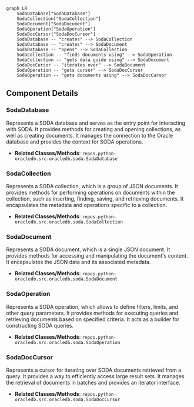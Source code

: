 ```mermaid
graph LR
    SodaDatabase["SodaDatabase"]
    SodaCollection["SodaCollection"]
    SodaDocument["SodaDocument"]
    SodaOperation["SodaOperation"]
    SodaDocCursor["SodaDocCursor"]
    SodaDatabase -- "creates" --> SodaCollection
    SodaDatabase -- "creates" --> SodaDocument
    SodaDatabase -- "opens" --> SodaCollection
    SodaCollection -- "finds documents using" --> SodaOperation
    SodaCollection -- "gets data guide using" --> SodaDocument
    SodaDocCursor -- "iterates over" --> SodaDocument
    SodaOperation -- "gets cursor" --> SodaDocCursor
    SodaOperation -- "gets documents using" --> SodaDocCursor
```

## Component Details

### SodaDatabase
Represents a SODA database and serves as the entry point for interacting with SODA. It provides methods for creating and opening collections, as well as creating documents. It manages the connection to the Oracle database and provides the context for SODA operations.
- **Related Classes/Methods**: `repos.python-oracledb.src.oracledb.soda.SodaDatabase`

### SodaCollection
Represents a SODA collection, which is a group of JSON documents. It provides methods for performing operations on documents within the collection, such as inserting, finding, saving, and retrieving documents. It encapsulates the metadata and operations specific to a collection.
- **Related Classes/Methods**: `repos.python-oracledb.src.oracledb.soda.SodaCollection`

### SodaDocument
Represents a SODA document, which is a single JSON document. It provides methods for accessing and manipulating the document's content. It encapsulates the JSON data and its associated metadata.
- **Related Classes/Methods**: `repos.python-oracledb.src.oracledb.soda.SodaDocument`

### SodaOperation
Represents a SODA operation, which allows to define filters, limits, and other query parameters. It provides methods for executing queries and retrieving documents based on specified criteria. It acts as a builder for constructing SODA queries.
- **Related Classes/Methods**: `repos.python-oracledb.src.oracledb.soda.SodaOperation`

### SodaDocCursor
Represents a cursor for iterating over SODA documents retrieved from a query. It provides a way to efficiently access large result sets. It manages the retrieval of documents in batches and provides an iterator interface.
- **Related Classes/Methods**: `repos.python-oracledb.src.oracledb.soda.SodaDocCursor`
